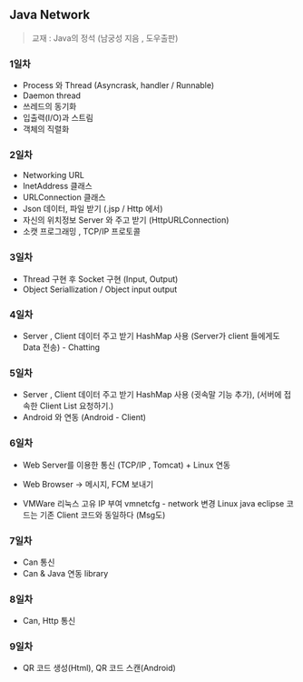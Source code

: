 ## Java Network

> 교재 : Java의 정석 (남궁성 지음 , 도우출판)

### 1일차

* Process 와 Thread  (Asyncrask, handler / Runnable)
* Daemon thread
* 쓰레드의 동기화
* 입출력(I/O)과 스트림
* 객체의 직렬화

### 2일차

* Networking URL
* InetAddress 클래스
* URLConnection 클래스
* Json 데이터, 파일 받기 (.jsp / Http 에서)
* 자신의 위치정보 Server 와 주고 받기 (HttpURLConnection)
* 소캣 프로그래밍 , TCP/IP 프로토콜

### 3일차

* Thread 구현 후 Socket 구현 (Input, Output)
* Object Seriallization / Object input output

### 4일차

* Server , Client 데이터 주고 받기 HashMap 사용 (Server가 client 들에게도 Data 전송) - Chatting

### 5일차

* Server , Client 데이터 주고 받기 HashMap 사용 (귓속말 기능 추가), (서버에 접속한 Client List 요청하기.)
* Android  와 연동 (Android - Client)

### 6일차

* Web Server를 이용한 통신 (TCP/IP , Tomcat) + Linux 연동 

* Web Browser -> 메시지, FCM 보내기

*  VMWare 리눅스 고유 IP 부여 vmnetcfg - network 변경 Linux java eclipse 코드는 기존 Client 코드와 동일하다 (Msg도)

  ### 7일차

* Can 통신
* Can & Java 연동 library

### 8일차

* Can, Http 통신

### 9일차

* QR 코드 생성(Html), QR 코드 스캔(Android)